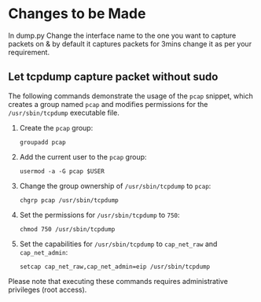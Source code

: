 # Changes to be Made 

In dump.py Change the interface name to the one you want to capture packets on & by default it captures packets for 3mins change it as per your requirement.


## Let tcpdump capture packet without sudo

The following commands demonstrate the usage of the `pcap` snippet, which creates a group named `pcap` and modifies permissions for the `/usr/sbin/tcpdump` executable file.

1. Create the `pcap` group:
    ```
    groupadd pcap
    ```

2. Add the current user to the `pcap` group:
    ```
    usermod -a -G pcap $USER
    ```

3. Change the group ownership of `/usr/sbin/tcpdump` to `pcap`:
    ```
    chgrp pcap /usr/sbin/tcpdump
    ```

4. Set the permissions for `/usr/sbin/tcpdump` to `750`:
    ```
    chmod 750 /usr/sbin/tcpdump
    ```

5. Set the capabilities for `/usr/sbin/tcpdump` to `cap_net_raw` and `cap_net_admin`:
    ```
    setcap cap_net_raw,cap_net_admin=eip /usr/sbin/tcpdump
    ```

Please note that executing these commands requires administrative privileges (root access).
